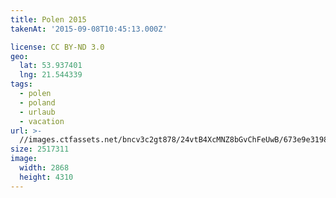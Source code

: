 ```yaml
---
title: Polen 2015
takenAt: '2015-09-08T10:45:13.000Z'

license: CC BY-ND 3.0
geo:
  lat: 53.937401
  lng: 21.544339
tags:
  - polen
  - poland
  - urlaub
  - vacation
url: >-
  //images.ctfassets.net/bncv3c2gt878/24vtB4XcMNZ8bGvChFeUwB/673e9e319855f466052b7fa2288016ad/polen-2015_25836736572_o
size: 2517311
image:
  width: 2868
  height: 4310
---
```

